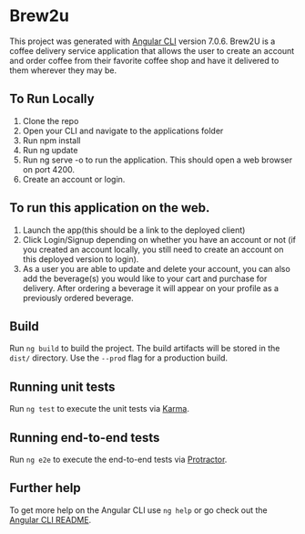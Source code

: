 # Brew2u

This project was generated with [Angular CLI](https://github.com/angular/angular-cli) version 7.0.6. Brew2U is a coffee delivery service application that allows the user to create an account and order coffee from their favorite coffee shop and have it delivered to them wherever they may be.

## To Run Locally

1. Clone the repo
2. Open your CLI and navigate to the applications folder
3. Run npm install
4. Run ng update
5. Run ng serve -o to run the application. This should open a web browser on port 4200.
6. Create an account or login.

## To run this application on the web.

1. Launch the app(this should be a link to the deployed client)
2. Click Login/Signup depending on whether you have an account or not (if you created an account locally, you still need to create an      account on this deployed version to login).
3. As a user you are able to update and delete your account, you can also add the beverage(s) you would like to your cart and purchase      for delivery. After ordering a beverage it will appear on your profile as a previously ordered beverage.

## Build

Run `ng build` to build the project. The build artifacts will be stored in the `dist/` directory. Use the `--prod` flag for a production build.

## Running unit tests

Run `ng test` to execute the unit tests via [Karma](https://karma-runner.github.io).

## Running end-to-end tests

Run `ng e2e` to execute the end-to-end tests via [Protractor](http://www.protractortest.org/).

## Further help

To get more help on the Angular CLI use `ng help` or go check out the [Angular CLI README](https://github.com/angular/angular-cli/blob/master/README.md).
